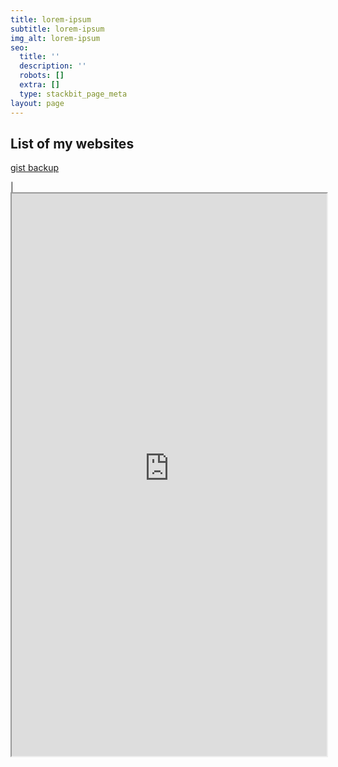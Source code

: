 ```yaml
---
title: lorem-ipsum
subtitle: lorem-ipsum
img_alt: lorem-ipsum
seo:
  title: ''
  description: ''
  robots: []
  extra: []
  type: stackbit_page_meta
layout: page
---
```

##  List of my websites




[gist backup](https://en.wikipedia.org/wiki/Hiking)



| <iframe src="http://links-shortcut-site.vercel.app/" height="900px" width="100%"> </iframe>